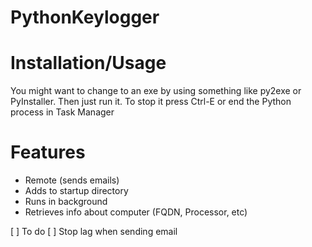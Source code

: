 # PythonKeylogger


# Installation/Usage
You might want to change to an exe by using something like py2exe or PyInstaller.
Then just run it.
To stop it press Ctrl-E or end the Python process in Task Manager

# Features
- Remote (sends emails)
- Adds to startup directory
- Runs in background
- Retrieves info about computer (FQDN, Processor, etc)


[ ] To do
[ ] Stop lag when sending email
